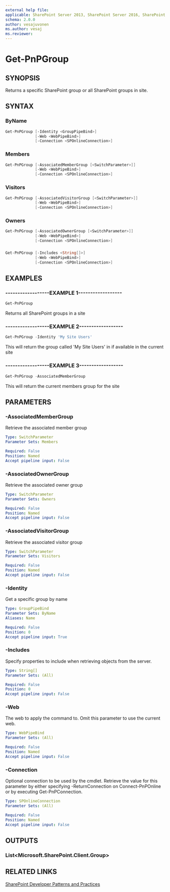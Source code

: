 ```yaml
---
external help file:
applicable: SharePoint Server 2013, SharePoint Server 2016, SharePoint Online
schema: 2.0.0
author: vesajuvonen
ms.author: vesaj
ms.reviewer:
---
```

# Get-PnPGroup

## SYNOPSIS
Returns a specific SharePoint group or all SharePoint groups in site.

## SYNTAX 

### ByName
```powershell
Get-PnPGroup [-Identity <GroupPipeBind>]
             [-Web <WebPipeBind>]
             [-Connection <SPOnlineConnection>]
```

### Members
```powershell
Get-PnPGroup [-AssociatedMemberGroup [<SwitchParameter>]]
             [-Web <WebPipeBind>]
             [-Connection <SPOnlineConnection>]
```

### Visitors
```powershell
Get-PnPGroup [-AssociatedVisitorGroup [<SwitchParameter>]]
             [-Web <WebPipeBind>]
             [-Connection <SPOnlineConnection>]
```

### Owners
```powershell
Get-PnPGroup [-AssociatedOwnerGroup [<SwitchParameter>]]
             [-Web <WebPipeBind>]
             [-Connection <SPOnlineConnection>]
```

### 
```powershell
Get-PnPGroup [-Includes <String[]>]
             [-Web <WebPipeBind>]
             [-Connection <SPOnlineConnection>]
```

## EXAMPLES

### ------------------EXAMPLE 1------------------
```powershell
Get-PnPGroup
```

Returns all SharePoint groups in a site

### ------------------EXAMPLE 2------------------
```powershell
Get-PnPGroup -Identity 'My Site Users'
```

This will return the group called 'My Site Users' in if available in the current site

### ------------------EXAMPLE 3------------------
```powershell
Get-PnPGroup -AssociatedMemberGroup
```

This will return the current members group for the site

## PARAMETERS

### -AssociatedMemberGroup
Retrieve the associated member group

```yaml
Type: SwitchParameter
Parameter Sets: Members

Required: False
Position: Named
Accept pipeline input: False
```

### -AssociatedOwnerGroup
Retrieve the associated owner group

```yaml
Type: SwitchParameter
Parameter Sets: Owners

Required: False
Position: Named
Accept pipeline input: False
```

### -AssociatedVisitorGroup
Retrieve the associated visitor group

```yaml
Type: SwitchParameter
Parameter Sets: Visitors

Required: False
Position: Named
Accept pipeline input: False
```

### -Identity
Get a specific group by name

```yaml
Type: GroupPipeBind
Parameter Sets: ByName
Aliases: Name

Required: False
Position: 0
Accept pipeline input: True
```

### -Includes
Specify properties to include when retrieving objects from the server.

```yaml
Type: String[]
Parameter Sets: (All)

Required: False
Position: 0
Accept pipeline input: False
```

### -Web
The web to apply the command to. Omit this parameter to use the current web.

```yaml
Type: WebPipeBind
Parameter Sets: (All)

Required: False
Position: Named
Accept pipeline input: False
```

### -Connection
Optional connection to be used by the cmdlet. Retrieve the value for this parameter by either specifying -ReturnConnection on Connect-PnPOnline or by executing Get-PnPConnection.

```yaml
Type: SPOnlineConnection
Parameter Sets: (All)

Required: False
Position: Named
Accept pipeline input: False
```

## OUTPUTS

### List<Microsoft.SharePoint.Client.Group>

## RELATED LINKS

[SharePoint Developer Patterns and Practices](http://aka.ms/sppnp)
